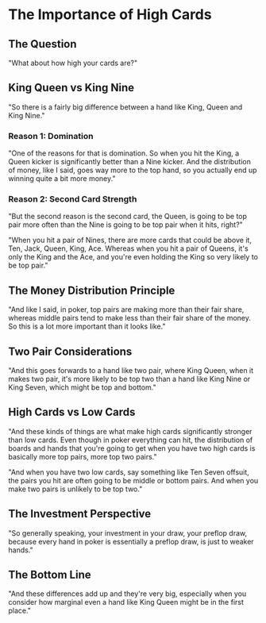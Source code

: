 # The Importance of High Cards

## The Question

"What about how high your cards are?"

## King Queen vs King Nine

"So there is a fairly big difference between a hand like King, Queen and King Nine."

### Reason 1: Domination

"One of the reasons for that is domination. So when you hit the King, a Queen kicker is significantly better than a Nine kicker. And the distribution of money, like I said, goes way more to the top hand, so you actually end up winning quite a bit more money."

### Reason 2: Second Card Strength

"But the second reason is the second card, the Queen, is going to be top pair more often than the Nine is going to be top pair when it hits, right?"

"When you hit a pair of Nines, there are more cards that could be above it, Ten, Jack, Queen, King, Ace. Whereas when you hit a pair of Queens, it's only the King and the Ace, and you're even holding the King so very likely to be top pair."

## The Money Distribution Principle

"And like I said, in poker, top pairs are making more than their fair share, whereas middle pairs tend to make less than their fair share of the money. So this is a lot more important than it looks like."

## Two Pair Considerations

"And this goes forwards to a hand like two pair, where King Queen, when it makes two pair, it's more likely to be top two than a hand like King Nine or King Seven, which might be top and bottom."

## High Cards vs Low Cards

"And these kinds of things are what make high cards significantly stronger than low cards. Even though in poker everything can hit, the distribution of boards and hands that you're going to get when you have two high cards is basically more top pairs, more top two pairs."

"And when you have two low cards, say something like Ten Seven offsuit, the pairs you hit are often going to be middle or bottom pairs. And when you make two pairs is unlikely to be top two."

## The Investment Perspective

"So generally speaking, your investment in your draw, your preflop draw, because every hand in poker is essentially a preflop draw, is just to weaker hands."

## The Bottom Line

"And these differences add up and they're very big, especially when you consider how marginal even a hand like King Queen might be in the first place."